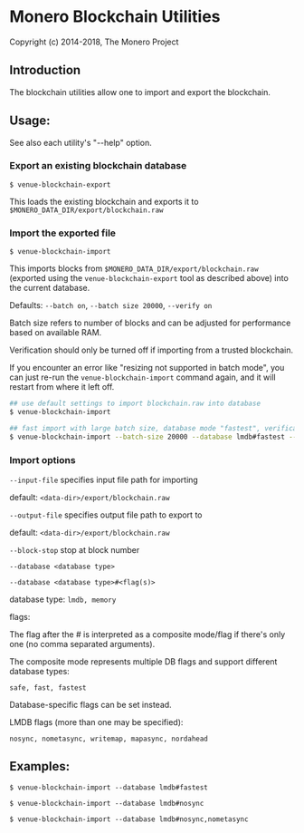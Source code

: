 # Monero Blockchain Utilities

Copyright (c) 2014-2018, The Monero Project

## Introduction

The blockchain utilities allow one to import and export the blockchain.

## Usage:

See also each utility's "--help" option.

### Export an existing blockchain database

`$ venue-blockchain-export`

This loads the existing blockchain and exports it to `$MONERO_DATA_DIR/export/blockchain.raw`

### Import the exported file

`$ venue-blockchain-import`

This imports blocks from `$MONERO_DATA_DIR/export/blockchain.raw` (exported using the
`venue-blockchain-export` tool as described above) into the current database.

Defaults: `--batch on`, `--batch size 20000`, `--verify on`

Batch size refers to number of blocks and can be adjusted for performance based on available RAM.

Verification should only be turned off if importing from a trusted blockchain.

If you encounter an error like "resizing not supported in batch mode", you can just re-run
the `venue-blockchain-import` command again, and it will restart from where it left off.

```bash
## use default settings to import blockchain.raw into database
$ venue-blockchain-import

## fast import with large batch size, database mode "fastest", verification off
$ venue-blockchain-import --batch-size 20000 --database lmdb#fastest --verify off

```

### Import options

`--input-file`
specifies input file path for importing

default: `<data-dir>/export/blockchain.raw`

`--output-file`
specifies output file path to export to

default: `<data-dir>/export/blockchain.raw`

`--block-stop`
stop at block number

`--database <database type>`

`--database <database type>#<flag(s)>`

database type: `lmdb, memory`

flags:

The flag after the # is interpreted as a composite mode/flag if there's only
one (no comma separated arguments).

The composite mode represents multiple DB flags and support different database types:

`safe, fast, fastest`

Database-specific flags can be set instead.

LMDB flags (more than one may be specified):

`nosync, nometasync, writemap, mapasync, nordahead`

## Examples:

```
$ venue-blockchain-import --database lmdb#fastest

$ venue-blockchain-import --database lmdb#nosync

$ venue-blockchain-import --database lmdb#nosync,nometasync
```
